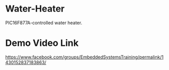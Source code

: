 # Water-Heater
PIC16F877A-controlled water heater.
# Demo Video Link
https://www.facebook.com/groups/EmbeddedSystemsTraining/permalink/1430152837183863/


